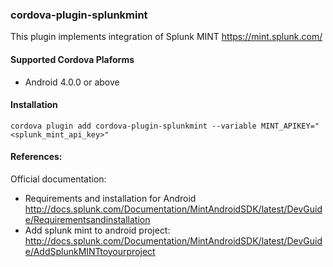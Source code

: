 ### cordova-plugin-splunkmint

This plugin implements integration of Splunk MINT https://mint.splunk.com/

#### Supported Cordova Plaforms

* Android 4.0.0 or above

#### Installation

    cordova plugin add cordova-plugin-splunkmint --variable MINT_APIKEY="<splunk_mint_api_key>"


#### References:

Official documentation:
* Requirements and installation for Android http://docs.splunk.com/Documentation/MintAndroidSDK/latest/DevGuide/Requirementsandinstallation
* Add splunk mint to android project: http://docs.splunk.com/Documentation/MintAndroidSDK/latest/DevGuide/AddSplunkMINTtoyourproject
